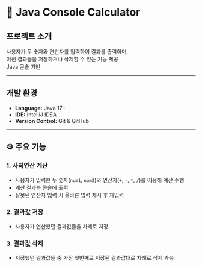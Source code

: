 # 🧮 Java Console Calculator

##  프로젝트 소개
사용자가 두 숫자와 연산자를 입력하여 결과를 출력하며, <br>
이전 결과들을 저장하거나 삭제할 수 있는 기능 제공 <br>
Java 콘솔 기반

---

##  개발 환경
- **Language:** Java 17+
- **IDE:** IntelliJ IDEA
- **Version Control:** Git & GitHub

---

## ⚙️ 주요 기능

### 1. 사칙연산 계산
- 사용자가 입력한 두 숫자(`num1`, `num2`)와 연산자(`+`, `-`, `*`, `/`)를 이용해 계산 수행  
- 계산 결과는 콘솔에 출력  
- 잘못된 연산자 입력 시 올바른 입력 제시 후 재입력 

### 2. 결과값 저장
- 사용자가 연산했던 결과값들을 차례로 저장

### 3. 결과값 삭제
- 저장했던 결과값들 중 가장 첫번째로 저장된 결과값대로 차례로 삭제 가능
